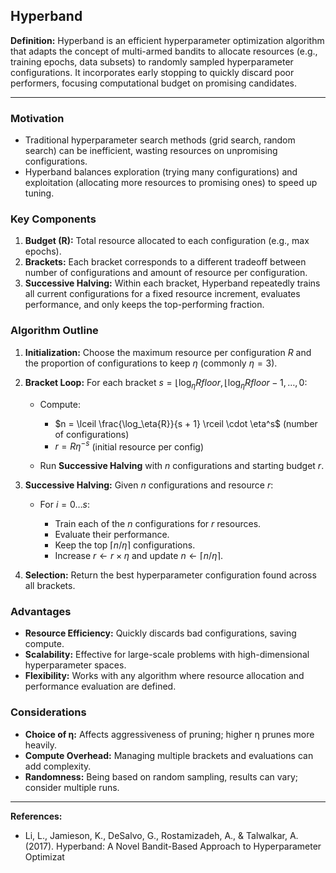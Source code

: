 ## Hyperband

**Definition:** Hyperband is an efficient hyperparameter optimization algorithm that adapts the concept of multi-armed bandits to allocate resources (e.g., training epochs, data subsets) to randomly sampled hyperparameter configurations. It incorporates early stopping to quickly discard poor performers, focusing computational budget on promising candidates.

---

### Motivation

* Traditional hyperparameter search methods (grid search, random search) can be inefficient, wasting resources on unpromising configurations.
* Hyperband balances exploration (trying many configurations) and exploitation (allocating more resources to promising ones) to speed up tuning.

### Key Components

1. **Budget (R):** Total resource allocated to each configuration (e.g., max epochs).
2. **Brackets:** Each bracket corresponds to a different tradeoff between number of configurations and amount of resource per configuration.
3. **Successive Halving:** Within each bracket, Hyperband repeatedly trains all current configurations for a fixed resource increment, evaluates performance, and only keeps the top-performing fraction.

### Algorithm Outline

1. **Initialization:** Choose the maximum resource per configuration $R$ and the proportion of configurations to keep $\eta$ (commonly $\eta = 3$).
2. **Bracket Loop:** For each bracket $s = \lfloor \log_\eta{R}
   floor, \lfloor \log_\eta{R}
   floor - 1, \dots, 0$:

   * Compute:

     * $n = \lceil \frac{\log_\eta{R}}{s + 1} \rceil \cdot \eta^s$ (number of configurations)
     * $r = R \eta^{-s}$ (initial resource per config)
   * Run **Successive Halving** with $n$ configurations and starting budget $r$.
3. **Successive Halving:** Given $n$ configurations and resource $r$:

   * For $i = 0 \ldots s$:

     * Train each of the $n$ configurations for $r$ resources.
     * Evaluate their performance.
     * Keep the top $\lceil n/\eta \rceil$ configurations.
     * Increase $r \leftarrow r \times \eta$ and update $n \leftarrow \lceil n/\eta \rceil$.
4. **Selection:** Return the best hyperparameter configuration found across all brackets.

### Advantages

* **Resource Efficiency:** Quickly discards bad configurations, saving compute.
* **Scalability:** Effective for large-scale problems with high-dimensional hyperparameter spaces.
* **Flexibility:** Works with any algorithm where resource allocation and performance evaluation are defined.

### Considerations

* **Choice of η:** Affects aggressiveness of pruning; higher η prunes more heavily.
* **Compute Overhead:** Managing multiple brackets and evaluations can add complexity.
* **Randomness:** Being based on random sampling, results can vary; consider multiple runs.

---

**References:**

* Li, L., Jamieson, K., DeSalvo, G., Rostamizadeh, A., & Talwalkar, A. (2017). Hyperband: A Novel Bandit-Based Approach to Hyperparameter Optimizat
